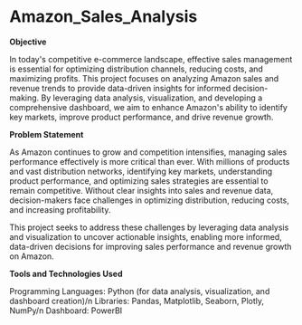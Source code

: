 # Amazon_Sales_Analysis

**Objective**

In today's competitive e-commerce landscape, effective sales management is essential for optimizing distribution channels, reducing costs, and maximizing profits. This project focuses on analyzing Amazon sales and revenue trends to provide data-driven insights for informed decision-making. By leveraging data analysis, visualization, and developing a comprehensive dashboard, we aim to enhance Amazon's ability to identify key markets, improve product performance, and drive revenue growth.

**Problem Statement**

As Amazon continues to grow and competition intensifies, managing sales performance effectively is more critical than ever. With millions of products and vast distribution networks, identifying key markets, understanding product performance, and optimizing sales strategies are essential to remain competitive. Without clear insights into sales and revenue data, decision-makers face challenges in optimizing distribution, reducing costs, and increasing profitability.

This project seeks to address these challenges by leveraging data analysis and visualization to uncover actionable insights, enabling more informed, data-driven decisions for improving sales performance and revenue growth on Amazon.


**Tools and Technologies Used**

Programming Languages: Python (for data analysis, visualization, and dashboard creation)/n
Libraries: Pandas, Matplotlib, Seaborn, Plotly, NumPy/n
Dashboard: PowerBI
